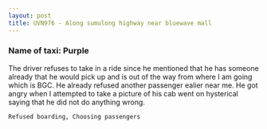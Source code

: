 ```yaml
---
layout: post
title: UVN976 - Along sumulong highway near bluewave mall
---
```


### Name of taxi: Purple

The driver refuses to take in a ride since he mentioned that he has someone already that he would pick up and is out of the way from where I am going which is BGC. He already refused another passenger ealier near me. He got angry when I attempted to take a picture of his cab went on hysterical saying that he did not do anything wrong.

```Refused boarding, Choosing passengers```
